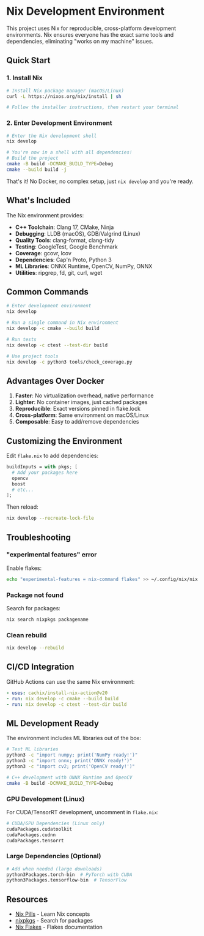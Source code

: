 # Nix Development Environment

This project uses Nix for reproducible, cross-platform development environments. Nix ensures everyone has the exact same tools and dependencies, eliminating "works on my machine" issues.

## Quick Start

### 1. Install Nix

```bash
# Install Nix package manager (macOS/Linux)
curl -L https://nixos.org/nix/install | sh

# Follow the installer instructions, then restart your terminal
```

### 2. Enter Development Environment

```bash
# Enter the Nix development shell
nix develop

# You're now in a shell with all dependencies!
# Build the project
cmake -B build -DCMAKE_BUILD_TYPE=Debug
cmake --build build -j
```

That's it! No Docker, no complex setup, just `nix develop` and you're ready.

## What's Included

The Nix environment provides:

- **C++ Toolchain**: Clang 17, CMake, Ninja
- **Debugging**: LLDB (macOS), GDB/Valgrind (Linux)
- **Quality Tools**: clang-format, clang-tidy
- **Testing**: GoogleTest, Google Benchmark
- **Coverage**: gcovr, lcov
- **Dependencies**: Cap'n Proto, Python 3
- **ML Libraries**: ONNX Runtime, OpenCV, NumPy, ONNX
- **Utilities**: ripgrep, fd, git, curl, wget

## Common Commands

```bash
# Enter development environment
nix develop

# Run a single command in Nix environment
nix develop -c cmake --build build

# Run tests
nix develop -c ctest --test-dir build

# Use project tools
nix develop -c python3 tools/check_coverage.py
```

## Advantages Over Docker

1. **Faster**: No virtualization overhead, native performance
2. **Lighter**: No container images, just cached packages
3. **Reproducible**: Exact versions pinned in flake.lock
4. **Cross-platform**: Same environment on macOS/Linux
5. **Composable**: Easy to add/remove dependencies

## Customizing the Environment

Edit `flake.nix` to add dependencies:

```nix
buildInputs = with pkgs; [
  # Add your packages here
  opencv
  boost
  # etc...
];
```

Then reload:
```bash
nix develop --recreate-lock-file
```

## Troubleshooting

### "experimental features" error
Enable flakes:
```bash
echo "experimental-features = nix-command flakes" >> ~/.config/nix/nix.conf
```

### Package not found
Search for packages:
```bash
nix search nixpkgs packagename
```

### Clean rebuild
```bash
nix develop --rebuild
```

## CI/CD Integration

GitHub Actions can use the same Nix environment:

```yaml
- uses: cachix/install-nix-action@v20
- run: nix develop -c cmake --build build
- run: nix develop -c ctest --test-dir build
```

## ML Development Ready

The environment includes ML libraries out of the box:

```bash
# Test ML libraries
python3 -c "import numpy; print('NumPy ready!')"
python3 -c "import onnx; print('ONNX ready!')"
python3 -c "import cv2; print('OpenCV ready!')"

# C++ development with ONNX Runtime and OpenCV
cmake -B build -DCMAKE_BUILD_TYPE=Debug
```

### GPU Development (Linux)

For CUDA/TensorRT development, uncomment in `flake.nix`:

```nix
# CUDA/GPU Dependencies (Linux only)
cudaPackages.cudatoolkit
cudaPackages.cudnn
cudaPackages.tensorrt
```

### Large Dependencies (Optional)

```nix
# Add when needed (large downloads)
python3Packages.torch-bin  # PyTorch with CUDA
python3Packages.tensorflow-bin  # TensorFlow
```

## Resources

- [Nix Pills](https://nixos.org/guides/nix-pills/) - Learn Nix concepts
- [nixpkgs](https://search.nixos.org/packages) - Search for packages
- [Nix Flakes](https://nixos.wiki/wiki/Flakes) - Flakes documentation